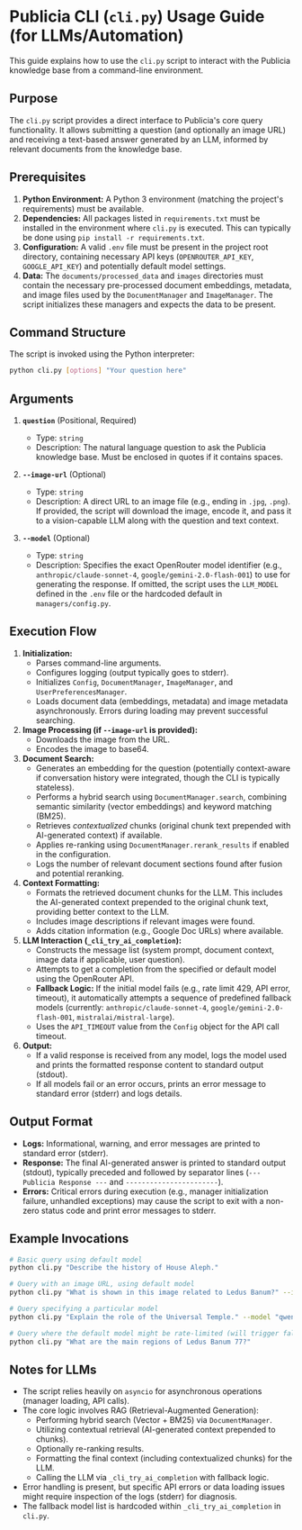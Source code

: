 # Publicia CLI (`cli.py`) Usage Guide (for LLMs/Automation)

This guide explains how to use the `cli.py` script to interact with the Publicia knowledge base from a command-line environment.

## Purpose

The `cli.py` script provides a direct interface to Publicia's core query functionality. It allows submitting a question (and optionally an image URL) and receiving a text-based answer generated by an LLM, informed by relevant documents from the knowledge base.

## Prerequisites

1.  **Python Environment:** A Python 3 environment (matching the project's requirements) must be available.
2.  **Dependencies:** All packages listed in `requirements.txt` must be installed in the environment where `cli.py` is executed. This can typically be done using `pip install -r requirements.txt`.
3.  **Configuration:** A valid `.env` file must be present in the project root directory, containing necessary API keys (`OPENROUTER_API_KEY`, `GOOGLE_API_KEY`) and potentially default model settings.
4.  **Data:** The `documents/processed_data` and `images` directories must contain the necessary pre-processed document embeddings, metadata, and image files used by the `DocumentManager` and `ImageManager`. The script initializes these managers and expects the data to be present.

## Command Structure

The script is invoked using the Python interpreter:

```bash
python cli.py [options] "Your question here"
```

## Arguments

1.  **`question`** (Positional, Required)
    *   Type: `string`
    *   Description: The natural language question to ask the Publicia knowledge base. Must be enclosed in quotes if it contains spaces.

2.  **`--image-url`** (Optional)
    *   Type: `string`
    *   Description: A direct URL to an image file (e.g., ending in `.jpg`, `.png`). If provided, the script will download the image, encode it, and pass it to a vision-capable LLM along with the question and text context.

3.  **`--model`** (Optional)
    *   Type: `string`
    *   Description: Specifies the exact OpenRouter model identifier (e.g., `anthropic/claude-sonnet-4`, `google/gemini-2.0-flash-001`) to use for generating the response. If omitted, the script uses the `LLM_MODEL` defined in the `.env` file or the hardcoded default in `managers/config.py`.

## Execution Flow

1.  **Initialization:**
    *   Parses command-line arguments.
    *   Configures logging (output typically goes to stderr).
    *   Initializes `Config`, `DocumentManager`, `ImageManager`, and `UserPreferencesManager`.
    *   Loads document data (embeddings, metadata) and image metadata asynchronously. Errors during loading may prevent successful searching.
2.  **Image Processing (if `--image-url` is provided):**
    *   Downloads the image from the URL.
    *   Encodes the image to base64.
3.  **Document Search:**
    *   Generates an embedding for the question (potentially context-aware if conversation history were integrated, though the CLI is typically stateless).
    *   Performs a hybrid search using `DocumentManager.search`, combining semantic similarity (vector embeddings) and keyword matching (BM25).
    *   Retrieves *contextualized* chunks (original chunk text prepended with AI-generated context) if available.
    *   Applies re-ranking using `DocumentManager.rerank_results` if enabled in the configuration.
    *   Logs the number of relevant document sections found after fusion and potential reranking.
4.  **Context Formatting:**
    *   Formats the retrieved document chunks for the LLM. This includes the AI-generated context prepended to the original chunk text, providing better context to the LLM.
    *   Includes image descriptions if relevant images were found.
    *   Adds citation information (e.g., Google Doc URLs) where available.
5.  **LLM Interaction (`_cli_try_ai_completion`):**
    *   Constructs the message list (system prompt, document context, image data if applicable, user question).
    *   Attempts to get a completion from the specified or default model using the OpenRouter API.
    *   **Fallback Logic:** If the initial model fails (e.g., rate limit 429, API error, timeout), it automatically attempts a sequence of predefined fallback models (currently: `anthropic/claude-sonnet-4`, `google/gemini-2.0-flash-001`, `mistralai/mistral-large`).
    *   Uses the `API_TIMEOUT` value from the `Config` object for the API call timeout.
6.  **Output:**
    *   If a valid response is received from any model, logs the model used and prints the formatted response content to standard output (stdout).
    *   If all models fail or an error occurs, prints an error message to standard error (stderr) and logs details.

## Output Format

*   **Logs:** Informational, warning, and error messages are printed to standard error (stderr).
*   **Response:** The final AI-generated answer is printed to standard output (stdout), typically preceded and followed by separator lines (`--- Publicia Response ---` and `-----------------------`).
*   **Errors:** Critical errors during execution (e.g., manager initialization failure, unhandled exceptions) may cause the script to exit with a non-zero status code and print error messages to stderr.

## Example Invocations

```bash
# Basic query using default model
python cli.py "Describe the history of House Aleph."

# Query with an image URL, using default model
python cli.py "What is shown in this image related to Ledus Banum?" --image-url "https://example.com/ledus_image.png"

# Query specifying a particular model
python cli.py "Explain the role of the Universal Temple." --model "qwen/qwq-32b"

# Query where the default model might be rate-limited (will trigger fallback)
python cli.py "What are the main regions of Ledus Banum 77?"
```

## Notes for LLMs

*   The script relies heavily on `asyncio` for asynchronous operations (manager loading, API calls).
*   The core logic involves RAG (Retrieval-Augmented Generation):
    *   Performing hybrid search (Vector + BM25) via `DocumentManager`.
    *   Utilizing contextual retrieval (AI-generated context prepended to chunks).
    *   Optionally re-ranking results.
    *   Formatting the final context (including contextualized chunks) for the LLM.
    *   Calling the LLM via `_cli_try_ai_completion` with fallback logic.
*   Error handling is present, but specific API errors or data loading issues might require inspection of the logs (stderr) for diagnosis.
*   The fallback model list is hardcoded within `_cli_try_ai_completion` in `cli.py`.
